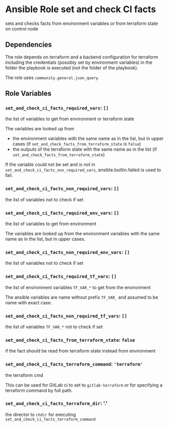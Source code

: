 # Ansible Role set and check CI facts

sets and checks facts from environment variables or from terraform state on control node

## Dependencies

The role depends on terraform and a backend configuration for terraform including the credentials (possibly set by environment variables) in the folder the playbook is executed (not the folder of the playbook).

The role uses `community.general.json_query`.

## Role Variables

### `set_and_check_ci_facts_required_vars`: `[]`

the list of variables to get from environment or terraform state

The variables are looked up from

- the environment variables with the same name as in the list, but in upper cases (if `set_and_check_facts_from_terraform_state` is `false`)
- the outputs of the terraform state with the same name as in the list (if `set_and_check_facts_from_terraform_state`)

If the variable could not be set and is not in `set_and_check_ci_facts_non_required_vars`, ansible.builtin.failed is used to fail.

### `set_and_check_ci_facts_non_required_vars`: `[]`

the list of variables not to check if set

### `set_and_check_ci_facts_required_env_vars`: `[]`

the list of variables to get from environment

The variables are looked up from the environment variables with the same name as in the list, but in upper cases.

### `set_and_check_ci_facts_non_required_env_vars`: `[]`

the list of variables not to check if set

### `set_and_check_ci_facts_required_tf_vars`: `[]`

the list of environment variables `TF_VAR_*` to get from the environment

The ansible variables are name without prefix `TF_VAR_` and assumed to be name with exact case.

### `set_and_check_ci_facts_non_required_tf_vars`: `[]`

the list of variables `TF_VAR_*` not to check if set

### `set_and_check_ci_facts_from_terraform_state`: `false`

if the fact should be read from terraform state instead from environment

### `set_and_check_ci_facts_terraform_command`: `'terraform'`

the terraform cmd

This can be used for GitLab ci to set to `gitlab-terraform` or for specifying a terraform command by full path.

### `set_and_check_ci_facts_terraform_dir`: '.'

the director to `chdir` for executing `set_and_check_ci_facts_terraform_command`
